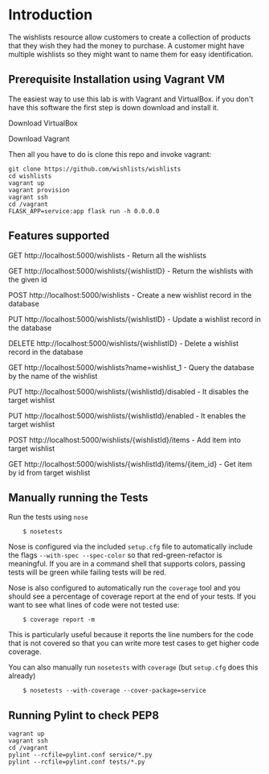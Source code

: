 # Introduction
The wishlists resource allow customers to create a collection of products that they wish they had the money to purchase. A customer might have multiple wishlists so they might want to name them for easy identification. 

## Prerequisite Installation using Vagrant VM
The easiest way to use this lab is with Vagrant and VirtualBox. if you don't have this software the first step is down download and install it.

Download VirtualBox

Download Vagrant

Then all you have to do is clone this repo and invoke vagrant:

    git clone https://github.com/wishlists/wishlists
    cd wishlists
    vagrant up
    vagrant provision
    vagrant ssh
    cd /vagrant
    FLASK_APP=service:app flask run -h 0.0.0.0
    
## Features supported

 GET http://localhost:5000/wishlists - Return all the wishlists 
 
 GET http://localhost:5000/wishlists/{wishlistID} - Return the wishlists with the given id  
 
 POST http://localhost:5000/wishlists - Create a new wishlist record in the database  

 PUT http://localhost:5000/wishlists/{wishlistID} - Update a wishlist record in the database  
 
 DELETE http://localhost:5000/wishlists/{wishlistID} - Delete a wishlist record in the database  
 
 GET http://localhost:5000/wishlists?name=wishlist_1 - Query the database by the name of the wishlist   

 PUT http://localhost:5000/wishlists/{wishlistId}/disabled - It disables the target wishlist
 
 PUT http://localhost:5000/wishlists/{wishlistId}/enabled - It enables the target wishlist
 
 POST http://localhost:5000/wishlists/{wishlistId}/items - Add item into target wishlist

 GET http://localhost:5000/wishlists/{wishlistId}/items/{item_id} - Get item by id from target wishlist 
 
 ## Manually running the Tests

Run the tests using `nose`

```shell
    $ nosetests
```

Nose is configured via the included `setup.cfg` file to automatically include the flags `--with-spec --spec-color` so that red-green-refactor is meaningful. If you are in a command shell that supports colors, passing tests will be green while failing tests will be red.

Nose is also configured to automatically run the `coverage` tool and you should see a percentage of coverage report at the end of your tests. If you want to see what lines of code were not tested use:

```shell
    $ coverage report -m
```

This is particularly useful because it reports the line numbers for the code that is not covered so that you can write more test cases to get higher code coverage.

You can also manually run `nosetests` with `coverage` (but `setup.cfg` does this already)

```shell
    $ nosetests --with-coverage --cover-package=service
```

## Running Pylint to check PEP8
```
vagrant up
vagrant ssh
cd /vagrant
pylint --rcfile=pylint.conf service/*.py
pylint --rcfile=pylint.conf tests/*.py
